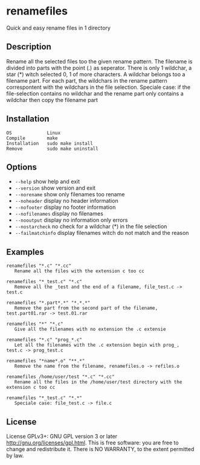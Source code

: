 renamefiles
============

Quick and easy rename files in 1 directory

Description
-----------

Rename all the selected files too the given rename pattern.
The filename is divided into parts with the point (.) as seperator.
There is only 1 wildchar, a star (*) witch selected 0, 1 of more characters.
A wildchar belongs too a filename part.
For each part, the wildchars in the rename pattern correspontent with the wildchars
in the file selection. Speciale case: if the file-selection contains no wildchar and
the rename part only contains a wildchar then copy the filename part

Installation
------------
```
OS             Linux
Compile        make
Installation   sudo make install
Remove         sudo make uninstall
```

Options
-------
* `--help`      show help and exit
* `--version`   show version and exit
* `--norename`  show only filenames too rename
* `--noheader`  display no header information
* `--nofooter`  display no footer information
* `--nofilenames` display no filenames
* `--nooutput` display no information only errors
* `--nostarcheck` no check for a wildchar (*) in the file selection
* `--failmatchinfo` display filenames witch do not match and the reason


Examples
--------
```
renamefiles "*.c" "*.cc"
   Rename all the files with the extension c too cc
   
renamefiles "*_test.c" "*.c"
   Remove all the _test and the end of a filename, file_test.c -> test.c

renamefiles "*.part*.*" "*.*.*"
   Remove the part from the second part of the filename, test.part01.rar -> test.01.rar
   
renamefiles "*" "*.c"
   Give all the filenames with no extension the .c extensie
   
renamefiles "*.c" "prog_*.c"
   Let all the filenames with the .c extension begin with prog_, test.c -> prog_test.c
   
renamefiles "*name*.o" "**.*"
   Remove the name from the filename, renamefiles.o -> refiles.o
   
renamefiles /home/user/test "*.c" "*.cc"
   Rename all the files in the /home/user/test directory with the extension c too cc
   
renamefiles "*_test.c" "*.*"
   Speciale case: file_test.c -> file.c
```

License
-------
License GPLv3+: GNU GPL version 3 or later <http://gnu.org/licenses/gpl.html>.
This is free software: you are free to change and redistribute it.
There is NO WARRANTY, to the extent permitted by law.

